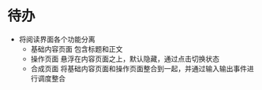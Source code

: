 # 待办
- 将阅读界面各个功能分离
    - 基础内容页面 包含标题和正文
    - 操作页面 悬浮在内容页面之上，默认隐藏，通过点击切换状态
    - 合成页面 将基础内容页面和操作页面整合到一起，并通过输入输出事件进行调度整合